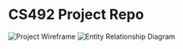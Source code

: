 # CS492 Project Repo

![Project Wireframe](wireframe.png "Wireframe")
![Entity Relationship Diagram](erd.png "Entity Relationship Diagram")